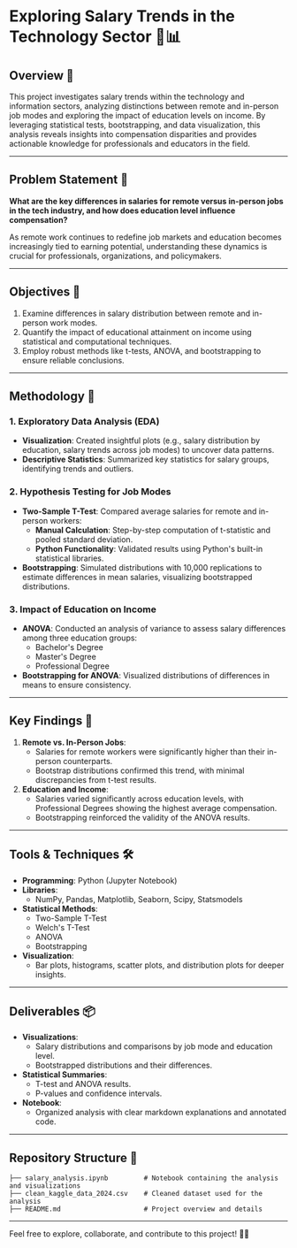 # Exploring Salary Trends in the Technology Sector 💼📊

## Overview 🌟
This project investigates salary trends within the technology and information sectors, analyzing distinctions between remote and in-person job modes and exploring the impact of education levels on income. By leveraging statistical tests, bootstrapping, and data visualization, this analysis reveals insights into compensation disparities and provides actionable knowledge for professionals and educators in the field.

---

## Problem Statement 🧩
**What are the key differences in salaries for remote versus in-person jobs in the tech industry, and how does education level influence compensation?**

As remote work continues to redefine job markets and education becomes increasingly tied to earning potential, understanding these dynamics is crucial for professionals, organizations, and policymakers.

---

## Objectives 🎯
1. Examine differences in salary distribution between remote and in-person work modes.
2. Quantify the impact of educational attainment on income using statistical and computational techniques.
3. Employ robust methods like t-tests, ANOVA, and bootstrapping to ensure reliable conclusions.

---

## Methodology 🚀

### 1. Exploratory Data Analysis (EDA)
- **Visualization**: Created insightful plots (e.g., salary distribution by education, salary trends across job modes) to uncover data patterns.
- **Descriptive Statistics**: Summarized key statistics for salary groups, identifying trends and outliers.

### 2. Hypothesis Testing for Job Modes
- **Two-Sample T-Test**: Compared average salaries for remote and in-person workers:
  - **Manual Calculation**: Step-by-step computation of t-statistic and pooled standard deviation.
  - **Python Functionality**: Validated results using Python's built-in statistical libraries.
- **Bootstrapping**: Simulated distributions with 10,000 replications to estimate differences in mean salaries, visualizing bootstrapped distributions.

### 3. Impact of Education on Income
- **ANOVA**: Conducted an analysis of variance to assess salary differences among three education groups:
  - Bachelor's Degree
  - Master's Degree
  - Professional Degree
- **Bootstrapping for ANOVA**: Visualized distributions of differences in means to ensure consistency.

---

## Key Findings 🎯
1. **Remote vs. In-Person Jobs**:
   - Salaries for remote workers were significantly higher than their in-person counterparts.
   - Bootstrap distributions confirmed this trend, with minimal discrepancies from t-test results.
2. **Education and Income**:
   - Salaries varied significantly across education levels, with Professional Degrees showing the highest average compensation.
   - Bootstrapping reinforced the validity of the ANOVA results.

---

## Tools & Techniques 🛠️
- **Programming**: Python (Jupyter Notebook)
- **Libraries**:
  - NumPy, Pandas, Matplotlib, Seaborn, Scipy, Statsmodels
- **Statistical Methods**:
  - Two-Sample T-Test
  - Welch's T-Test
  - ANOVA
  - Bootstrapping
- **Visualization**:
  - Bar plots, histograms, scatter plots, and distribution plots for deeper insights.

---

## Deliverables 📦
- **Visualizations**:
  - Salary distributions and comparisons by job mode and education level.
  - Bootstrapped distributions and their differences.
- **Statistical Summaries**:
  - T-test and ANOVA results.
  - P-values and confidence intervals.
- **Notebook**:
  - Organized analysis with clear markdown explanations and annotated code.

---

## Repository Structure 📂
```plaintext
├── salary_analysis.ipynb         # Notebook containing the analysis and visualizations
├── clean_kaggle_data_2024.csv    # Cleaned dataset used for the analysis
├── README.md                     # Project overview and details
```


---

Feel free to explore, collaborate, and contribute to this project! 🚀✨
